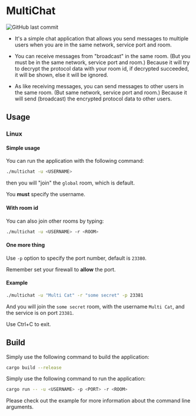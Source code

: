 # MultiChat

![GitHub last commit](https://img.shields.io/github/last-commit/umoho/multichat?style=for-the-badge)

* It's a simple chat application that allows you send messages to multiple users when you are in the same network, service port and room.

* You can receive messages from "broadcast" in the same room. (But you must be in the same network, service port and room.) Because it will try to decrypt the protocol data with your room id, if decrypted succeeded, it will be shown, else it will be ignored.

* As like receiving messages, you can send messages to other users in the same room. (But same network, service port and room.) Because it will send (broadcast) the encrypted protocol data to other users.

## Usage

### Linux

#### Simple usage

You can run the application with the following command:

```bash
./multichat -u <USERNAME>
```

then you will "join" the `global` room, which is default.

You **must** specify the username.

#### With room id

You can also join other rooms by typing:

```bash
./multichat -u <USERNAME> -r <ROOM>
```

#### One more thing

Use `-p` option to specify the port number, default is `23380`.

Remember set your firewall to **allow** the port.

#### Example

```bash
./multichat -u "Multi Cat" -r "some secret" -p 23381
```

And you will join the `some secret` room, with the username `Multi Cat`, and the service is on port `23381`.

Use Ctrl+C to exit.

## Build

Simply use the following command to build the application:

```bash
cargo build --release
```

Simply use the following command to run the application:

```bash
cargo run -- -u <USERNAME> -p <PORT> -r <ROOM>
```

Please check out the example for more information about the command line arguments.
